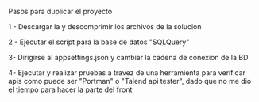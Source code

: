 Pasos para duplicar el proyecto

1 - Descargar la y descomprimir los archivos de la solucion

2 - Ejecutar el script para la base de datos "SQLQuery"

3- Dirigirse al appsettings.json y cambiar la cadena de conexion de la BD

4- Ejecutar y realizar pruebas a travez de una herramienta para verificar apis como puede ser "Portman" o "Talend api tester", dado que no me dio el tiempo para hacer la parte del front
